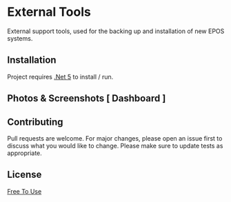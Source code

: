 # External Tools

External support tools, used for the backing up and installation of new EPOS systems.

## Installation

Project requires [.Net 5](https://dotnet.microsoft.com/download/dotnet/5.0) to install / run.

## Photos & Screenshots [ Dashboard ]

## Contributing
Pull requests are welcome. For major changes, please open an issue first to discuss what you would like to change.
Please make sure to update tests as appropriate.

## License
[Free To Use](https://choosealicense.com/licenses/mit/)
